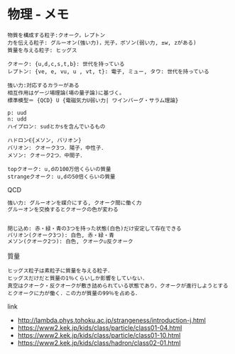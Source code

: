 # 物理 - メモ


```
物質を構成する粒子:クオーク，レプトン
力を伝える粒子: グルーオン(強い力)，光子，ボソン(弱い力, ±w, zがある)
質量を与える粒子: ヒッグス

クオーク: {u,d,c,s,t,b}: 世代を持っている
レプトン: {ve, e, vu, u , vt, t}: 電子, ミュー, タウ: 世代を持っている

強い力:対応するカラーがある
相互作用はゲージ場理論(場の量子論)に基づく。
標準模型＝ {QCD} U {電磁気力U弱い力| ワインバーグ・サラム理論}

p: uud
n: udd
ハイプロン: sudとかsを含んでいるもの

ハドロン∈{メソン, バリオン}
バリオン: クオーク3つ．陽子，中性子．
メソン: クオーク2つ．中間子．

topクオーク: u,dの100万倍くらいの質量
strangeクオーク: u,dの50倍くらいの質量
```

QCD
```txt
強い力: グルーオンを媒介にする, クオーク間に働く力
グルーオンを交換するとクオークの色が変わる


閉じ込め: 赤・緑・青の3つを持った状態(白色)だけ安定して存在できる
バリオン(クオーク3つ): 白色, 赤・緑・青
メソン(クオーク2つ): 白色, クオーク∪反クオーク
```

質量
```
ヒッグス粒子は素粒子に質量を与える粒子．  
ヒッグスだけだと質量の1％くらいしか影響をしていない．  
真空はクオーク・反クオークが敷き詰められている状態であり，クオークが進行しようとするとクオークに力が働く．この力が質量の99％を占める．
```

link
* http://lambda.phys.tohoku.ac.jp/strangeness/introduction-j.html
* https://www2.kek.jp/kids/class/particle/class01-04.html
* https://www2.kek.jp/kids/class/particle/class01-10.html
* https://www2.kek.jp/kids/class/hadron/class02-01.html


